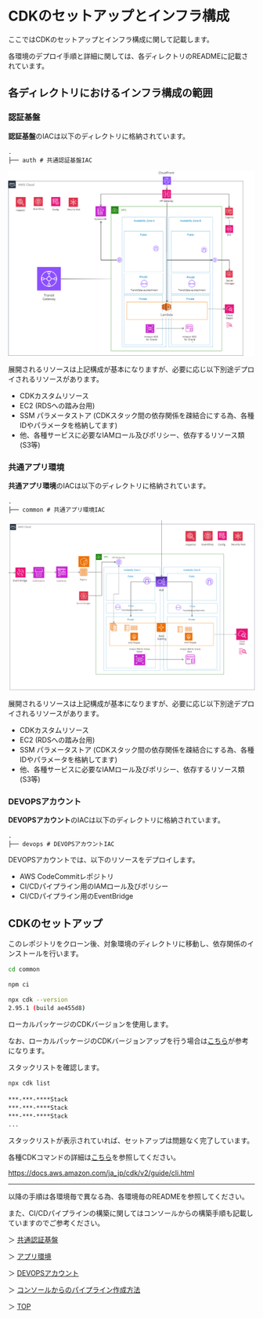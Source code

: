 # CDKのセットアップとインフラ構成

ここではCDKのセットアップとインフラ構成に関して記載します。

各環境のデプロイ手順と詳細に関しては、各ディレクトリのREADMEに記載されています。

## 各ディレクトリにおけるインフラ構成の範囲

### 認証基盤

**認証基盤**のIACは以下のディレクトリに格納されています。
```
.
├── auth # 共通認証基盤IAC
```

![認証基盤構成図](./images/auth_env_diagram.png)

展開されるリソースは上記構成が基本になりますが、必要に応じ以下別途デプロイされるリソースがあります。

- CDKカスタムリソース
- EC2 (RDSへの踏み台用)
- SSM パラメータストア (CDKスタック間の依存関係を疎結合にする為、各種IDやパラメータを格納してます)
- 他、各種サービスに必要なIAMロール及びポリシー、依存するリソース類(S3等)

### 共通アプリ環境

**共通アプリ環境**のIACは以下のディレクトリに格納されています。
```
.
├── common # 共通アプリ環境IAC
```
![共通アプリ構成図](./images/app_env_diagram.png)

展開されるリソースは上記構成が基本になりますが、必要に応じ以下別途デプロイされるリソースがあります。

- CDKカスタムリソース
- EC2 (RDSへの踏み台用)
- SSM パラメータストア (CDKスタック間の依存関係を疎結合にする為、各種IDやパラメータを格納してます)
- 他、各種サービスに必要なIAMロール及びポリシー、依存するリソース類(S3等)

### DEVOPSアカウント

**DEVOPSアカウント**のIACは以下のディレクトリに格納されています。
```
.
├── devops # DEVOPSアカウントIAC
```
DEVOPSアカウントでは、以下のリソースをデプロイします。
- AWS CodeCommitレポジトリ
- CI/CDパイプライン用のIAMロール及びポリシー
- CI/CDパイプライン用のEventBridge

## CDKのセットアップ

このレポジトリをクローン後、対象環境のディレクトリに移動し、依存関係のインストールを行います。

```bash
cd common
```
```bash
npm ci
```
```bash
npx cdk --version
2.95.1 (build ae455d8)
```
ローカルパッケージのCDKバージョンを使用します。

なお、ローカルパッケージのCDKバージョンアップを行う場合は[こちら](https://kdnakt.hatenablog.com/entry/2019/02/06/080000)が参考になります。

スタックリストを確認します。
```bash
npx cdk list

***-***-****Stack
***-***-****Stack
***-***-****Stack
...
```
スタックリストが表示されていれば、セットアップは問題なく完了しています。

各種CDKコマンドの詳細は[こちら](https://docs.aws.amazon.com/ja_jp/cdk/v2/guide/cli.html)を参照してください。

https://docs.aws.amazon.com/ja_jp/cdk/v2/guide/cli.html

---

以降の手順は各環境毎で異なる為、各環境毎のREADMEを参照してください。

また、CI/CDパイプラインの構築に関してはコンソールからの構築手順も記載していますのでご参考ください。

＞ [共通認証基盤](../auth/README.md)

＞ [アプリ環境](../common/README.md)

＞ [DEVOPSアカウント](../devops/README.md)

＞ [コンソールからのパイプライン作成方法](../docs/02_pipeline_console_setup.md)

＞ [TOP](../README.md)




